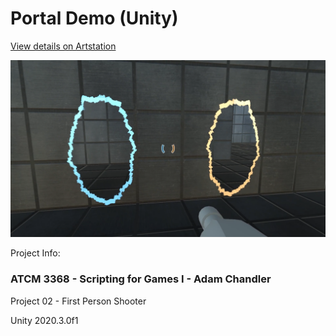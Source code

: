 # Portal Demo (Unity)

[View details on Artstation](https://www.artstation.com/artwork/Xnv0NR)

![Portal Demo](https://raw.githubusercontent.com/BrandonMCoffey/Portal-TechDemo/main/Source%20Files/Portal-Thumbnail.png)

Project Info:

### ATCM 3368 - Scripting for Games I - Adam Chandler

Project 02 - First Person Shooter

Unity 2020.3.0f1
